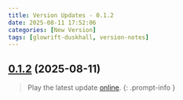 ```yaml
---
title: Version Updates - 0.1.2
date: 2025-08-11 17:52:06
categories: [New Version]
tags: [glowrift-duskhall, version-notes]
---
```



## [0.1.2](https://github.com/felfhenor/glowrift-duskhall/compare/v0.1.1...v0.1.2) (2025-08-11)





> Play the latest update [online](https://glowriftduskhall.felfhenor.com).
{: .prompt-info }
